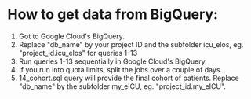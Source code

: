# How to get data from BigQuery:
1) Got to Google Cloud's BigQuery.
2) Replace "db_name" by your project ID and the subfolder icu_elos, eg. "project_id.icu_elos" for queries 1-13
3) Run queries 1-13 sequentially in Google Cloud's BigQuery.
4) If you run into quota limits, split the jobs over a couple of days.
5) 14_cohort.sql query will provide the final cohort of patients. Replace "db_name" by the subfolder my_eICU, eg. "project_id.my_eICU".
